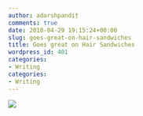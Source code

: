 ```yaml
---
author: adarshpandit
comments: true
date: 2010-04-29 19:15:24+00:00
slug: goes-great-on-hair-sandwiches
title: Goes great on Hair Sandwiches
wordpress_id: 401
categories:
- Writing
categories:
- Writing
---
```


[![](http://activationenergy.files.wordpress.com/2010/04/2010-04-25-13-03-20.jpg)](http://activationenergy.files.wordpress.com/2010/04/2010-04-25-13-03-20.jpg)
